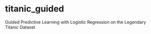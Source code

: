 # titanic_guided
Guided Predictive Learning with Logistic Regression on the Legendary Titanic Dataset
